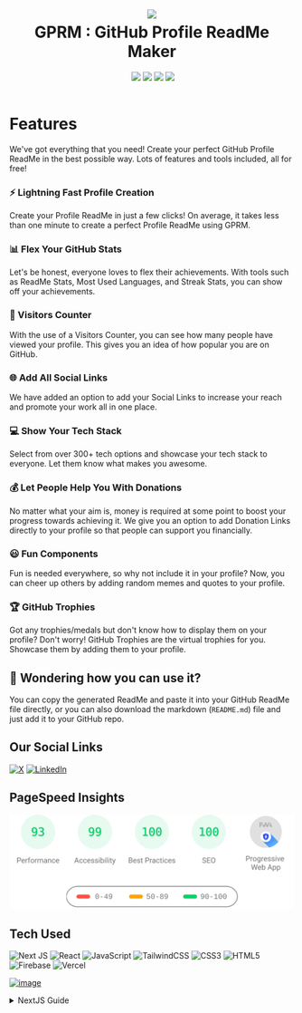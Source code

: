 <div align="center">
 <h1> <img src="https://gprm.itsvg.in/logo.png" width="80px"><br/>GPRM : GitHub Profile ReadMe Maker</h1>
 <a href="https://www.buymeacoffee.com/nikhilsundriya" target="_blank"><img alt="" src="https://img.shields.io/badge/Buy%20Me%20a%20Coffee-ffdd00?style=flat&logo=buy-me-a-coffee&logoColor=black" style="vertical-align:center" /></a>
 <img src="https://img.shields.io/npm/v/npm?style=normal"/>
 <img src="https://img.shields.io/website?style=normal&url=https%3A%2F%2Fgprm.itsvg.in/"/> 
 <img src="https://img.shields.io/badge/License-GPL%20v3-brightgreen?style=normal"/>
 <img src="https://img.shields.io/github/languages/code-size/nikhilsundriya/github-profile-readme-maker?logo=github&style=normal"/>
</div>
<br/>

# Features
We've got everything that you need! Create your perfect GitHub Profile ReadMe in the best possible way. Lots of features and tools included, all for free!

### ⚡ Lightning Fast Profile Creation
Create your Profile ReadMe in just a few clicks! On average, it takes less than one minute to create a perfect Profile ReadMe using GPRM.

### 📊 Flex Your GitHub Stats
Let's be honest, everyone loves to flex their achievements. With tools such as ReadMe Stats, Most Used Languages, and Streak Stats, you can show off your achievements.

### 👥 Visitors Counter
With the use of a Visitors Counter, you can see how many people have viewed your profile. This gives you an idea of how popular you are on GitHub.

### 🌐 Add All Social Links
We have added an option to add your Social Links to increase your reach and promote your work all in one place.

### 💻 Show Your Tech Stack
Select from over 300+ tech options and showcase your tech stack to everyone. Let them know what makes you awesome.

### 💰 Let People Help You With Donations
No matter what your aim is, money is required at some point to boost your progress towards achieving it. We give you an option to add Donation Links directly to your profile so that people can support you financially.

### 😃 Fun Components
Fun is needed everywhere, so why not include it in your profile? Now, you can cheer up others by adding random memes and quotes to your profile.

### 🏆 GitHub Trophies
Got any trophies/medals but don't know how to display them on your profile? Don't worry! GitHub Trophies are the virtual trophies for you. Showcase them by adding them to your profile.

## 🤔 Wondering how you can use it?
You can copy the generated ReadMe and paste it into your GitHub ReadMe file directly, or you can also download the markdown (`README.md`) file and just add it to your GitHub repo.

## Our Social Links
[![X](https://img.shields.io/badge/X-black.svg?style=normal&logo=X&logoColor=white)](https://x.com/nikhil_sundriya)
[![LinkedIn](https://img.shields.io/badge/linkedin-%230077B5.svg?style=normal&logo=linkedin&logoColor=white)](https://linkedin.com/in/nikhilsundriya)

## PageSpeed Insights
![](https://raw.githubusercontent.com/VishwaGauravIn/Images/f13849bc9989d66c67085313dd606ea978eff0f8/psi-gprm.svg)

## Tech Used
![Next JS](https://img.shields.io/badge/Next-black?style=for-the-badge&logo=next.js&logoColor=white)
![React](https://img.shields.io/badge/react-%2320232a.svg?style=for-the-badge&logo=react&logoColor=%2361DAFB)
![JavaScript](https://img.shields.io/badge/javascript-%23323330.svg?style=for-the-badge&logo=javascript&logoColor=%23F7DF1E)
![TailwindCSS](https://img.shields.io/badge/tailwindcss-%2338B2AC.svg?style=for-the-badge&logo=tailwind-css&logoColor=white)
![CSS3](https://img.shields.io/badge/css3-%231572B6.svg?style=for-the-badge&logo=css3&logoColor=white)
![HTML5](https://img.shields.io/badge/html5-%23E34F26.svg?style=for-the-badge&logo=html5&logoColor=white)
![Firebase](https://img.shields.io/badge/firebase-%23039BE5.svg?style=for-the-badge&logo=firebase)
![Vercel](https://img.shields.io/badge/vercel-%23000000.svg?style=for-the-badge&logo=vercel&logoColor=white)

[![image](https://user-images.githubusercontent.com/81325730/209995550-63bdb319-f8fd-4383-bcfc-9021c4bc5642.png)](https://vercel.com/?utm_source=team_vishwagauravin&utm_campaign=oss)

<details>
<summary>
  NextJS Guide
</summary>

## Getting Started

First, run the development server:

```bash
npm run dev
# or
yarn dev
```

Open [http://localhost:3000](http://localhost:3000) with your browser to see the result.

You can start editing the page by modifying `pages/index.js`. The page auto-updates as you edit the file.

[API routes](https://nextjs.org/docs/api-routes/introduction) can be accessed on [http://localhost:3000/api/hello](http://localhost:3000/api/hello). This endpoint can be edited in `pages/api/hello.js`.

The `pages/api` directory is mapped to `/api/*`. Files in this directory are treated as [API routes](https://nextjs.org/docs/api-routes/introduction) instead of React pages.

## Learn More

To learn more about Next.js, take a look at the following resources:

- [Next.js Documentation](https://nextjs.org/docs) - learn about Next.js features and API.
- [Learn Next.js](https://nextjs.org/learn) - an interactive Next.js tutorial.

You can check out [the Next.js GitHub repository](https://github.com/vercel/next.js/) - your feedback and contributions are welcome!

## Deploy on Vercel

The easiest way to deploy your Next.js app is to use the [Vercel Platform](https://vercel.com/new?utm_medium=default-template&filter=next.js&utm_source=create-next-app&utm_campaign=create-next-app-readme) from the creators of Next.js.

Check out our [Next.js deployment documentation](https://nextjs.org/docs/deployment) for more details.

</details>
